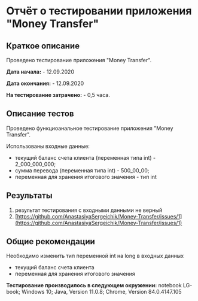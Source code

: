 # Отчёт о тестировании приложения "Money Transfer"

## Краткое описание

Проведено тестирование приложения "Money Transfer".

**Дата начала:** - 12.09.2020

**Дата окончания:** - 12.09.2020

**На тестирование затрачено:** - 0,5 часа.

## Описание тестов

Проведено функциоанальное тестирование приложения "Money Transfer".

Использованы входные данные:
 * текущий баланс счета клиента (переменная типа int) - 2_000_000_000;
 * сумма перевода (переменная типа int) - 500_00_00;
 * переменная для хранения итогового значения - тип int

## Результаты

1. результат тестирования с входными данными не верный
2. [https://github.com/AnastasiyaSergeichik/Money-Transfer/issues/1](https://github.com/AnastasiyaSergeichik/Money-Transfer/issues/1)

## Общие рекомендации
Необходимо изменить тип переменной int на long в входных данных
 * текущий баланс счета клиента
 * переменная для хранения итогового значения

**Тестирование производилось в следующем окружении:**
 notebook LG-book;
 Windows 10;
 Java, Version 11.0.8;
 Chrome, Version 84.0.4147.105